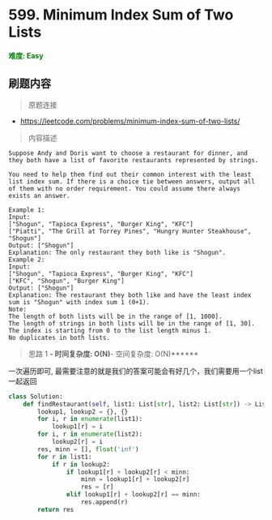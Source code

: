 # 599. Minimum Index Sum of Two Lists

**<font color=green>难度: Easy</font>**

## 刷题内容

> 原题连接

* https://leetcode.com/problems/minimum-index-sum-of-two-lists/

> 内容描述

```
Suppose Andy and Doris want to choose a restaurant for dinner, and they both have a list of favorite restaurants represented by strings.

You need to help them find out their common interest with the least list index sum. If there is a choice tie between answers, output all of them with no order requirement. You could assume there always exists an answer.

Example 1:
Input:
["Shogun", "Tapioca Express", "Burger King", "KFC"]
["Piatti", "The Grill at Torrey Pines", "Hungry Hunter Steakhouse", "Shogun"]
Output: ["Shogun"]
Explanation: The only restaurant they both like is "Shogun".
Example 2:
Input:
["Shogun", "Tapioca Express", "Burger King", "KFC"]
["KFC", "Shogun", "Burger King"]
Output: ["Shogun"]
Explanation: The restaurant they both like and have the least index sum is "Shogun" with index sum 1 (0+1).
Note:
The length of both lists will be in the range of [1, 1000].
The length of strings in both lists will be in the range of [1, 30].
The index is starting from 0 to the list length minus 1.
No duplicates in both lists.
```

> 思路 1
******- 时间复杂度: O(N)******- 空间复杂度: O(N)******


一次遍历即可, 最需要注意的就是我们的答案可能会有好几个，我们需要用一个list一起返回

```python
class Solution:
    def findRestaurant(self, list1: List[str], list2: List[str]) -> List[str]:
        lookup1, lookup2 = {}, {}
        for i, r in enumerate(list1):
            lookup1[r] = i
        for i, r in enumerate(list2):
            lookup2[r] = i
        res, minn = [], float('inf')
        for r in list1:
            if r in lookup2:
                if lookup1[r] + lookup2[r] < minn:
                    minn = lookup1[r] + lookup2[r]
                    res = [r]
                elif lookup1[r] + lookup2[r] == minn:
                    res.append(r)
        return res
```
























